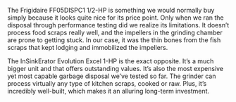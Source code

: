 The Frigidaire FF05DISPC1 1/2-HP is something we would normally buy simply because it looks quite nice for its price point. Only when we ran the disposal through performance testing did we realize its limitations. It doesn’t process food scraps really well, and the impellers in the grinding chamber are prone to getting stuck. In our case, it was the thin bones from the fish scraps that kept lodging and immobilized the impellers.

The InSinkErator Evolution Excel 1-HP is the exact opposite. It’s a much bigger unit and that offers outstanding values. It’s also the most expensive yet most capable garbage disposal we’ve tested so far. The grinder can process virtually any type of kitchen scraps, cooked or raw. Plus, it’s incredibly well-built, which makes it an alluring long-term investment.